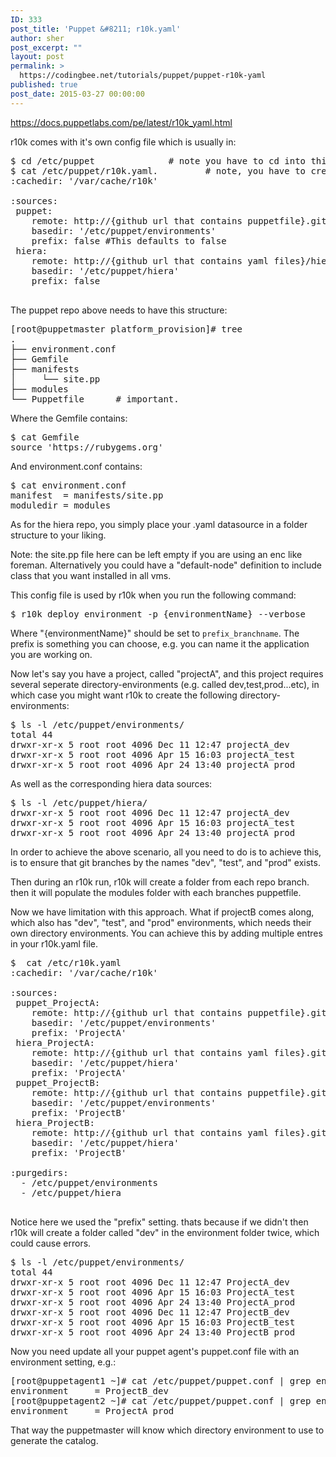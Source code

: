 ```yaml
---
ID: 333
post_title: 'Puppet &#8211; r10k.yaml'
author: sher
post_excerpt: ""
layout: post
permalink: >
  https://codingbee.net/tutorials/puppet/puppet-r10k-yaml
published: true
post_date: 2015-03-27 00:00:00
---
```

https://docs.puppetlabs.com/pe/latest/r10k_yaml.html

r10k comes with it's own config file which is usually in:



<pre>
$ cd /etc/puppet              # note you have to cd into this folder first. 
$ cat /etc/puppet/r10k.yaml.         # note, you have to create this file if it doesn't already exist. 
:cachedir: '/var/cache/r10k'

:sources:
 puppet:
    remote: http://{github url that contains puppetfile}.git
    basedir: '/etc/puppet/environments'    
    prefix: false #This defaults to false
 hiera:
    remote: http://{github url that contains yaml files}/hiera.git     
    basedir: '/etc/puppet/hiera'
    prefix: false

</pre>

The puppet repo above needs to have this structure:

<pre>
[root@puppetmaster platform_provision]# tree
.
├── environment.conf
├── Gemfile
├── manifests
│     └── site.pp
├── modules
└── Puppetfile      # important. 
</pre>

Where the Gemfile contains:

<pre>
$ cat Gemfile
source 'https://rubygems.org'
</pre>

And environment.conf contains:

<pre>
$ cat environment.conf
manifest  = manifests/site.pp
moduledir = modules
</pre>

As for the hiera repo, you simply place your .yaml datasource in a folder structure to your liking.  

Note: the site.pp file here can be left empty if you are using an enc like foreman. Alternatively you could have a "default-node" definition to include class that you want installed in all vms. 


This config file is used by r10k when you run the following command:


<pre>
$ r10k deploy environment -p {environmentName} --verbose
</pre>

Where "{environmentName}" should be set to <code>prefix_branchname</code>. The prefix is something you can choose, e.g. you can name it the application you are working on. 

Now let's say you have a project, called "projectA", and this project requires several seperate directory-environments (e.g. called dev,test,prod...etc), in which case you might want r10k to create the following directory-environments:


<pre>
$ ls -l /etc/puppet/environments/
total 44
drwxr-xr-x 5 root root 4096 Dec 11 12:47 projectA_dev
drwxr-xr-x 5 root root 4096 Apr 15 16:03 projectA_test
drwxr-xr-x 5 root root 4096 Apr 24 13:40 projectA_prod
</pre>

As well as the corresponding hiera data sources:

<pre>
$ ls -l /etc/puppet/hiera/
drwxr-xr-x 5 root root 4096 Dec 11 12:47 projectA_dev
drwxr-xr-x 5 root root 4096 Apr 15 16:03 projectA_test
drwxr-xr-x 5 root root 4096 Apr 24 13:40 projectA_prod
</pre>

In order to achieve the above scenario, all you need to do is to achieve this, is to ensure that git branches by the names "dev", "test", and "prod" exists. 

Then during an r10k run, r10k will create a folder from each repo branch. then it will populate the modules folder with each branches puppetfile. 


Now we have limitation with this approach. What if projectB comes along, which also has "dev", "test", and "prod" environments, which needs their own directory environments. You can achieve this by adding multiple entres in your r10k.yaml file. 


<pre>
$  cat /etc/r10k.yaml
:cachedir: '/var/cache/r10k'

:sources:
 puppet_ProjectA:
    remote: http://{github url that contains puppetfile}.git
    basedir: '/etc/puppet/environments'
    prefix: 'ProjectA'
 hiera_ProjectA:
    remote: http://{github url that contains yaml files}.git
    basedir: '/etc/puppet/hiera'
    prefix: 'ProjectA'
 puppet_ProjectB:
    remote: http://{github url that contains puppetfile}.git
    basedir: '/etc/puppet/environments'
    prefix: 'ProjectB'
 hiera_ProjectB:
    remote: http://{github url that contains yaml files}.git
    basedir: '/etc/puppet/hiera'
    prefix: 'ProjectB'

:purgedirs:
  - /etc/puppet/environments
  - /etc/puppet/hiera

</pre>


Notice here we used the "prefix" setting. thats because if we didn't then r10k will create a folder called "dev" in the environment folder twice, which could cause errors.  

<pre>
$ ls -l /etc/puppet/environments/
total 44
drwxr-xr-x 5 root root 4096 Dec 11 12:47 ProjectA_dev
drwxr-xr-x 5 root root 4096 Apr 15 16:03 ProjectA_test
drwxr-xr-x 5 root root 4096 Apr 24 13:40 ProjectA_prod
drwxr-xr-x 5 root root 4096 Dec 11 12:47 ProjectB_dev
drwxr-xr-x 5 root root 4096 Apr 15 16:03 ProjectB_test
drwxr-xr-x 5 root root 4096 Apr 24 13:40 ProjectB_prod
</pre>

Now you need update all your puppet agent's puppet.conf file with an environment setting, e.g.:


<pre>
[root@puppetagent1 ~]# cat /etc/puppet/puppet.conf | grep env
environment     = ProjectB_dev
[root@puppetagent2 ~]# cat /etc/puppet/puppet.conf | grep env
environment     = ProjectA_prod
</pre>

That way the puppetmaster will know which directory environment to use to generate the catalog.